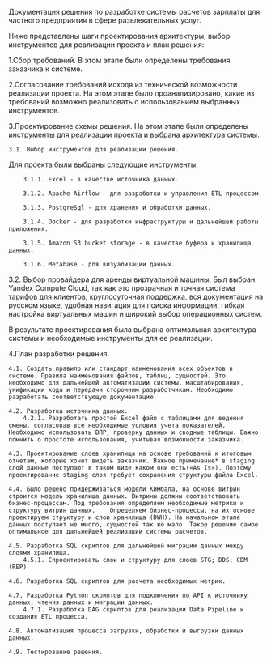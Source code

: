 Документация решения по разработке системы расчетов зарплаты для частного предприятия в сфере развлекательных услуг.


Ниже представлены шаги проектирования архитектуры, выбор инструментов для реализации проекта и план решения:


1.Сбор требований. 
В этом этапе были определены требования заказчика к системе.

2.Согласование требований исходя из технической возможности реализации проекта.
На этом этапе было проанализировано, какие из требований возможно реализовать с использованием выбранных инструментов.

3.Проектирование схемы решения. 
На этом этапе были определены инструменты для реализации проекта и выбрана архитектура системы.
 	
	3.1. Выбор инструментов для реализации решения.
Для проекта были выбраны следующие инструменты: 
  		
		3.1.1. Excel - в качестве источника данных. 
  		
		3.1.2. Apache Airflow - для разработки и управления ETL процессом. 
  		
		3.1.3. PostgreSql - для хранения и обработки данных. 
  		
		3.1.4. Docker - для разработки инфраструктуры и дальнейшей работы приложения. 
  		
		3.1.5. Amazon S3 bucket storage - в качестве буфера и хранилища данных. 
  		
		3.1.6. Metabase - для визуализации данных.




3.2. Выбор провайдера для аренды виртуальной машины. 
Был выбран Yandex Compute Cloud, так как это прозрачная и точная система тарифов для клиентов, круглосуточная поддержка, вся документация на русском языке, удобная навигация для поиска информации, гибкая настройка виртуальных машин и широкий выбор операционных систем.

В результате проектирования была выбрана оптимальная архитектура системы и необходимые инструменты для ее реализации.



 


4.План разработки решения.
	
	4.1. Создать правило или стандарт наименования всех объектов в системе. Правила наименования файлов, таблиц, сущностей. Это необходимо для дальнейшей автоматизации системы, масштабирования, унификации кода и передачи сторонним разработчикам. Необходимо разработать соответствующую документацию.
	
	4.2. Разработка источника данных. 
		4.2.1. Разработать простой Excel файл с таблицами для ведения смены, согласовав все необходимые условия учета показателей. Необходимо использовать ВПР, проверку данных и сводные таблицы. Важно помнить о простоте использования, учитывая возможности заказчика.  
	
	4.3. Проектирование слоев хранилища на основе требований к итоговым отчетам, которые хочет видеть заказчик. Важное примечание* в staging слой данные поступают в таком виде каком они есть(«As Is»). Поэтому проектирование staging слоя требует сохранения структуры файла Excel.
	
	4.4. Было решено придерживаться модели Кимбала, на основе витрин строится модель хранилища данных. Витрины должны соответствовать бизнес-процессам. Под требования определяем необходимые метрики и структуру витрин данных. 	Определяем бизнес-процессы, на их основе проектируем структуру и слои хранилища (DWH). На начальном этапе данных поступает не много, сущностей так же мало. Такое решение самое оптимальное для дальнейшей реализации системы расчетов. 
	
	4.5. Разработка SQL скриптов для дальнейшей миграции данных между слоями хранилища. 
		4.5.1. Спроектировать слои и структуру для слоев STG; DDS; CDM (REP)
	
	4.6. Разработка SQL скриптов для расчета необходимых метрик. 
	
	4.7. Разработка Python скриптов для подключения по API к источнику данных, чтения данных и миграции данных. 
		4.7.1. Разработка DAG скриптов для реализации Data Pipeline и создания ETL процесса. 
	
	4.8. Автоматизация процесса загрузки, обработки и выгрузки данных данных.
	
	4.9. Тестирование решения.



